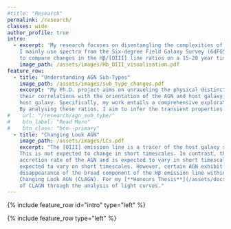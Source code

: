 ```yaml
---
#title: "Research"
permalink: /research/
classes: wide
author_profile: true
intro:
  - excerpt: 'My research focuses on disentangling the complexities of Active Galactic Nuclei (AGN) using optical spectroscopy.
    I mainly use spectra from the Six-degree Field Galaxy Survey (6dFGS: 2001-2009), along with modern spectra from ANU 2.3m Wide Field Spectrograph (WiFeS)
    to compare changes in the Hβ/[OIII] line ratios on a 15-20 year timescale.'
    image_path: /assets/images/Hb_OIII_visualisation.pdf 
feature_row:
  - title: "Understanding AGN Sub-Types"
    image_path: /assets/images/sub_type_changes.pdf 
    excerpt: "My Ph.D. project aims on unraveling the physical distinctions among AGN sub-types and examining 
    their correlations with the orientation of the AGN and host galaxy, the accretion rate of the AGN, and the dust obscuration of the 
    host galaxy. Specifically, my work entails a comprehensive exploration of variations in the Hβ and [OIII] emission line ratios over two epochs.
    By analysing these ratios, I aim to infer the transient properties of AGN."
#    url: "/research/agn_sub_type/"
#    btn_label: "Read More"
#    btn_class: "btn--primary"
  - title: "Changing Look AGN"
    image_path: /assets/images/LCs.pdf
    excerpt: "The [OIII] emission line is a tracer of the host galaxy star formation along with AGN narrow-line emission. 
    This is not expected to change in short timescales. In contrast, the broad Hβ emission line is a tracer of the
    accretion rate of the AGN and is expected to vary in short timescales. Therefore, the ratio of the Hβ to [OIII] emission lines is
    expected to vary on short timescales. However, certain AGN exhibit extreme fluctuations, including the abrupt appearance or 
    disappearance of the broad component of the Hβ emission line within just a few months. Such phenomena are classified as 
    Changing Look AGN (CLAGN). For my [**Honours Thesis**](/assets/docs/Amrutha_Honours_Thesis_2022.pdf), I focused on the identification 
    of CLAGN through the analysis of light curves."
---
```


{% include feature_row id="intro" type="left" %}

{% include feature_row type="left" %} 
